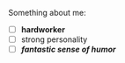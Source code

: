 Something about me: 
- [ ] **hardworker**
- [ ] strong personality
- [ ] **_fantastic sense of humor_** 

